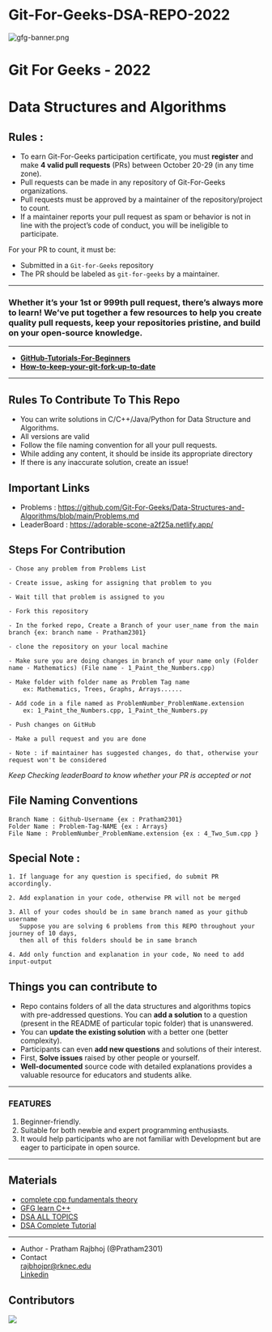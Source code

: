 # Git-For-Geeks-DSA-REPO-2022

![gfg-banner.png](https://user-images.githubusercontent.com/90423812/195241228-23e70dec-a9d8-4dd6-bd84-a1b21eae2cb5.png)

# **Git For Geeks - 2022**

# **Data Structures and Algorithms**

## Rules :

- To earn Git-For-Geeks participation certificate, you must **register** and make **4 valid pull requests** (PRs) between October 20-29 (in any time zone).
- Pull requests can be made in any repository of Git-For-Geeks organizations.
- Pull requests must be approved by a maintainer of the repository/project to count.
- If a maintainer reports your pull request as spam or behavior is not in line with the project’s code of conduct, you will be ineligible to participate.

For your PR to count, it must be:

- Submitted in a `Git-for-Geeks` repository
- The PR should be labeled as `git-for-geeks` by a maintainer.

---

### Whether it’s your 1st or 999th pull request, there’s always more to learn! We’ve put together a few resources to help you create quality pull requests, keep your repositories pristine, and build on your open-source knowledge.

---

- [**GitHub-Tutorials-For-Beginners**](https://product.hubspot.com/blog/git-and-github-tutorial-for-beginners)
- [**How-to-keep-your-git-fork-up-to-date**](https://stefanbauer.me/articles/how-to-keep-your-git-fork-up-to-date)

---

## Rules To Contribute To This Repo

- You can write solutions in C/C++/Java/Python for Data Structure and Algorithms.
- All versions are valid
- Follow the file naming convention for all your pull requests.
- While adding any content, it should be inside its appropriate directory
- If there is any inaccurate solution, create an issue!

## Important Links

- Problems : https://github.com/Git-For-Geeks/Data-Structures-and-Algorithms/blob/main/Problems.md
- LeaderBoard : https://adorable-scone-a2f25a.netlify.app/

## Steps For Contribution
```
- Chose any problem from Problems List

- Create issue, asking for assigning that problem to you

- Wait till that problem is assigned to you

- Fork this repository

- In the forked repo, Create a Branch of your user_name from the main branch {ex: branch name - Pratham2301}

- clone the repository on your local machine

- Make sure you are doing changes in branch of your name only (Folder name - Mathematics) (File name - 1_Paint_the_Numbers.cpp)

- Make folder with folder name as Problem Tag name
    ex: Mathematics, Trees, Graphs, Arrays......
    
- Add code in a file named as ProblemNumber_ProblemName.extension
    ex: 1_Paint_the_Numbers.cpp, 1_Paint_the_Numbers.py
    
- Push changes on GitHub

- Make a pull request and you are done

- Note : if maintainer has suggested changes, do that, otherwise your request won't be considered
```

*Keep Checking leaderBoard to know whether your PR is accepted or not*


## File Naming Conventions
```
Branch Name : Github-Username {ex : Pratham2301}
Folder Name : Problem-Tag-NAME {ex : Arrays}
File Name : ProblemNumber_ProblemName.extension {ex : 4_Two_Sum.cpp }
```



## Special Note :
```
1. If language for any question is specified, do submit PR accordingly.

2. Add explanation in your code, otherwise PR will not be merged

3. All of your codes should be in same branch named as your github username 
   Suppose you are solving 6 problems from this REPO throughout your journey of 10 days, 
   then all of this folders should be in same branch
   
4. Add only function and explanation in your code, No need to add input-output
```



## Things you can contribute to

- Repo contains folders of all the data structures and algorithms topics with pre-addressed questions. You can **add a solution** to a question (present in the README of particular topic folder) that is unanswered.
- You can **update the existing solution** with a better one (better complexity).
- Participants can even **add new questions** and solutions of their interest.
- First, **Solve issues** raised by other people or yourself.
- **Well-documented** source code with detailed explanations provides a valuable resource for educators and students alike.





---

### FEATURES

1. Beginner-friendly.
2. Suitable for both newbie and expert programming enthusiasts.
3. It would help participants who are not familiar with Development but are eager to participate in open source.

---

## Materials

- [complete cpp fundamentals theory](https://github.com/Sushreesatarupa/Description-of-dsa60/blob/main/C%2B%2B%20theory.html)
- [GFG learn C++](https://practice.geeksforgeeks.org/courses/fork-cpp)
- [DSA ALL TOPICS](https://www.geeksforgeeks.org/data-structures)
- [DSA Complete Tutorial](https://www.scaler.com/topics/data-structures/)

---

- Author - Pratham Rajbhoj (@Pratham2301)
- Contact <br>rajbhojpr@rknec.edu <br> [Linkedin](https://www.linkedin.com/in/prathamesh-rajbhoj-2bb157200/)

## Contributors
<a href="https://github.com/Git-For-Geeks/DATA-STRUCTURES-AND-ALGORITHMS/graphs/contributors">
  <img src="https://contrib.rocks/image?repo=Git-For-Geeks/DATA-STRUCTURES-AND-ALGORITHMS" />
</a>
